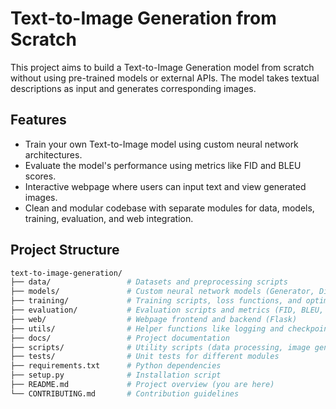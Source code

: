 # Text-to-Image Generation from Scratch

This project aims to build a Text-to-Image Generation model from scratch without using pre-trained models or external APIs. The model takes textual descriptions as input and generates corresponding images.

## Features

- Train your own Text-to-Image model using custom neural network architectures.
- Evaluate the model's performance using metrics like FID and BLEU scores.
- Interactive webpage where users can input text and view generated images.
- Clean and modular codebase with separate modules for data, models, training, evaluation, and web integration.

## Project Structure

```bash
text-to-image-generation/
├── data/                 # Datasets and preprocessing scripts
├── models/               # Custom neural network models (Generator, Discriminator, etc.)
├── training/             # Training scripts, loss functions, and optimizers
├── evaluation/           # Evaluation scripts and metrics (FID, BLEU, etc.)
├── web/                  # Webpage frontend and backend (Flask)
├── utils/                # Helper functions like logging and checkpointing
├── docs/                 # Project documentation
├── scripts/              # Utility scripts (data processing, image generation, etc.)
├── tests/                # Unit tests for different modules
├── requirements.txt      # Python dependencies
├── setup.py              # Installation script
├── README.md             # Project overview (you are here)
└── CONTRIBUTING.md       # Contribution guidelines
